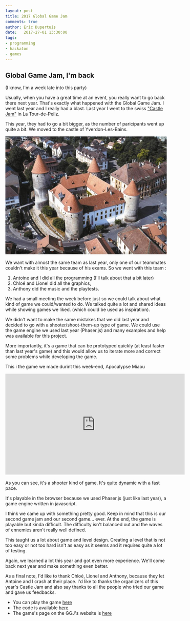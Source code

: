 ```yaml
---
layout: post
title: 2017 Global Game Jam
comments: true
author: Eric Dupertuis
date:   2017-27-01 13:30:00
tags:
- programming
- hackaton
- games
---
```


## Global Game Jam, I'm back

(I know, I'm a week late into this party)

Usually, when you have a great time at an event, you really want to go back there
next year. That's exactly what happened with the Global Game Jam. I went last year
and I really had a blast. Last year I went to the swiss ["Castle Jam"](https://twitter.com/GGJSuisse) 
in La Tour-de-Peilz.

This year, they had to go a bit bigger, as the number of paricipants went up quite a bit. We moved
to the castle of Yverdon-Les-Bains.

![The castle of Yverdon](/images/ggj17/yverdon.jpg)

We want with almost the same team as last year, only one of our teammates couldn't make it this
year because of his exams. So we went with this team :

1.  Antoine and I did all the programming (I'll talk about that a bit later)
2.  Chloé and Lionel did all the graphics,
3.  Anthony did the music and the playtests.

We had a small meeting the week before just so we could talk about what kind of game we
could/wanted to do. We talked quite a lot and shared ideas while showing games we liked.
(which could be used as inspiration).

We didn't want to make the same mistakes that we did last year and decided to go with 
a shooter/shoot-them-up type of game. We could use the game engine we used last year (Phaser.js)
and many examples and help was available for this project.

More importantly, it's a game that can be prototyped quickly (at least faster than last year's game) 
and this would allow us to iterate more and correct some problems while developing the game.

This i the game we made durint this week-end, Apocalypse Miaou

<iframe 
    width="560" 
    height="315" 
    src="https://www.youtube.com/embed/zzv6pK40rCI" 
    frameborder="0" 
    allowfullscreen>
</iframe>

As you can see, it's a shooter kind of game. It's quite dynamic with a fast pace.

It's playable in the browser because we used Phaser.js (just like last year), a
game engine written in javascript.

I think we came up with something pretty good. Keep in mind that this is our second game
jam and our second game... ever. At the end, the game is playable but kinda difficult.
The difficulty isn't balanced out and the waves of ennemies aren't really well defined.

This taught us a lot about game and level design. Creating a level that is not too easy
or not too hard isn't as easy as it seems and it requires quite a lot of testing.

Again, we learned a lot this year and got even more experience. We'll come back next year
and make something even better.

As a final note, I'd like to thank Chloé, Lionel and Anthony, because they let Antoine and I
crash at their place. I'd like to thanks the organizers of this year's Castle Jam and also
say thanks to all the people who tried our game and gave us feedbacks.

- You can play the game [here](http://edupertuis.net/ApocalypseMiaou)
- The code is available [here](https://github.com/EricDupertuis/ApocalypseMiaou)
- The game's page on the GGJ's website is [here](http://globalgamejam.org/2017/games/apocalypse-miaou) 

